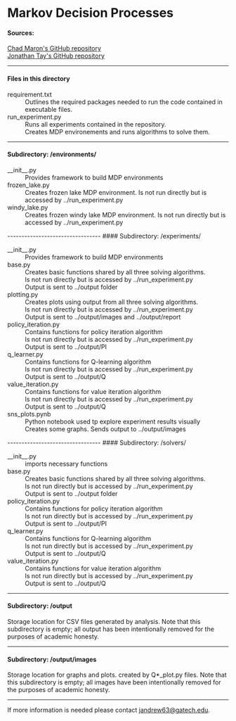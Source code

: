 # Markov Decision Processes



#### Sources:
   [Chad Maron's GitHub repository](https://github.com/cmaron/CS-7641-assignments/tree/master/assignment4)  
   [Jonathan Tay's GitHub repository](https://github.com/JonathanTay/CS-7641-assignment-1)  

---------------------------------
#### Files in this directory
<dl>
   <dt>requirement.txt </dt> 
    <dd>Outlines the required packages needed to run the code contained in executable files.<dd>

   <dt>run_experiment.py  </dt>
    <dd>Runs all experiments contained in the repository.<dd> 
     <dd>Creates MDP environements and runs algorithms to solve them. <dd>
</dl>
    
---------------------------------
#### Subdirectory: /environments/
<dl>
   <dt>__init__.py </dt>
    <dd>Provides framework to build MDP environments</dd>

   <dt>frozen_lake.py</dt>
   <dd>Creates frozen lake MDP environment. Is not run directly but is accessed by ../run_experiment.py </dd>

   <dt>windy_lake.py </dt>
   <dd>Creates frozen windy lake MDP environment. Is not run directly but is accessed by ../run_experiment.py </dd> 
</dl>
---------------------------------
#### Subdirectory: /experiments/
<dl>
   <dt>__init__.py </dt>
   <dd>Provides framework to build MDP environments </dd>

   <dt>base.py</dt>
    <dd>Creates basic functions shared by all three solving algorithms. </dd>
    <dd>Is not run directly but is accessed by ../run_experiment.py </dd>
    <dd>Output is sent to ../output folder </dd>

   <dt>plotting.py </dt>
    <dd>Creates plots using output from all three solving algorithms. </dd>
    <dd>Is not run directly but is accessed by ../run_experiment.py </dd>
    <dd>Output is sent to ../output/images and ../output/report </dd>

   <dt>policy_iteration.py </dt>
    <dd>Contains functions for policy iteration algorithm </dd>
    <dd>Is not run directly but is accessed by ../run_experiment.py </dd>
    <dd>Output is sent to ../output/PI </dd>

   <dt>q_learner.py</dt>
    <dd>Contains functions for Q-learning algorithm </dd>
    <dd>Is not run directly but is accessed by ../run_experiment.py </dd>
    <dd>Output is sent to ../output/Q  </dd>

   <dt>value_iteration.py</dt>
    <dd>Contains functions for value iteration algorithm </dd>
    <dd>Is not run directly but is accessed by ../run_experiment.py </dd>
    <dd>Output is sent to ../output/Q </dd>

   <dt>sns_plots.pynb </dt>
    <dd>Python notebook used tp explore experiment results visually </dd>
    <dd>Creates some graphs. Sends output to ../output/images </dd>

</dl>
---------------------------------
#### Subdirectory: /solvers/
<dl>
<dt> __init__.py </dt>
    <dd>imports necessary functions</dd>

<dt>base.py </dt>
    <dd>Creates basic functions shared by all three solving algorithms. </dd>
    <dd>Is not run directly but is accessed by ../run_experiment.py </dd>
    <dd>Output is sent to ../output folder </dd>

<dt> policy_iteration.py </dt>
    <dd>Contains functions for policy iteration algorithm </dd>
    <dd>Is not run directly but is accessed by ../run_experiment.py </dd>
    <dd>Output is sent to ../output/PI </dd>

<dt> q_learner.py </dt>
    <dd>Contains functions for Q-learning algorithm </dd>
    <dd>Is not run directly but is accessed by ../run_experiment.py </dd>
    <dd>Output is sent to ../output/Q </dd>

<dt> value_iteration.py </dt>
    <dd>Contains functions for value iteration algorithm </dd>
    <dd>Is not run directly but is accessed by ../run_experiment.py </dd>
    <dd>Output is sent to ../output/Q </dd>

</dl>   

---------------------------------
#### Subdirectory: /output 
  Storage location for CSV files generated by analysis.
  Note that this subdirectory is empty; all output has been intentionally removed for the purposes of academic honesty.

---------------------------------
#### Subdirectory: /output/images
   Storage location for graphs and plots. created by Q*_plot.py files. 
   Note that this subdirectory is empty;
     all images have been intentionally removed for the purposes of academic honesty.
     
---------------------------------  

If more information is needed please contact jandrew63@gatech.edu.


